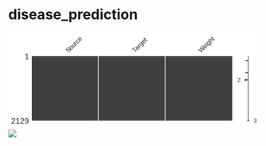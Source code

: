 # disease_prediction
![alt text](matrix.png)
![](https://raw.githubusercontent.com/chayandatta/disease_prediction/master/10%2C20.png)
